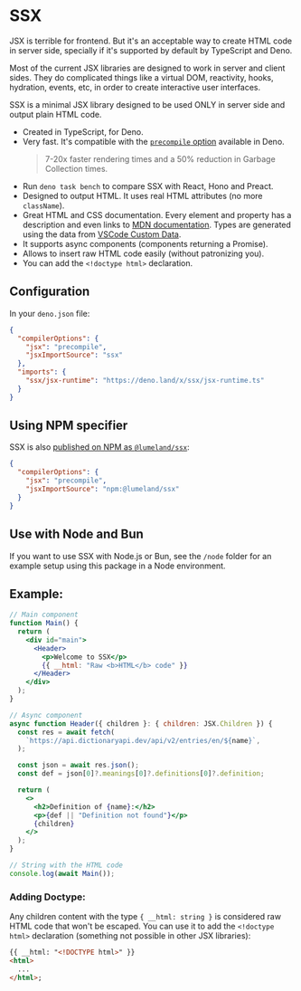 # SSX

JSX is terrible for frontend. But it's an acceptable way to create HTML code in
server side, specially if it's supported by default by TypeScript and Deno.

Most of the current JSX libraries are designed to work in server and client
sides. They do complicated things like a virtual DOM, reactivity, hooks,
hydration, events, etc, in order to create interactive user interfaces.

SSX is a minimal JSX library designed to be used ONLY in server side and output
plain HTML code.

- Created in TypeScript, for Deno.
- Very fast. It's compatible with the
  [`precompile` option](https://deno.com/blog/v1.38#fastest-jsx-transform)
  available in Deno.
  > 7-20x faster rendering times and a 50% reduction in Garbage Collection
  > times.
- Run `deno task bench` to compare SSX with React, Hono and Preact.
- Designed to output HTML. It uses real HTML attributes (no more `className`).
- Great HTML and CSS documentation. Every element and property has a description
  and even links to [MDN documentation](https://developer.mozilla.org/). Types
  are generated using the data from
  [VSCode Custom Data](https://github.com/microsoft/vscode-custom-data).
- It supports async components (components returning a Promise).
- Allows to insert raw HTML code easily (without patronizing you).
- You can add the `<!doctype html>` declaration.

## Configuration

In your `deno.json` file:

```json
{
  "compilerOptions": {
    "jsx": "precompile",
    "jsxImportSource": "ssx"
  },
  "imports": {
    "ssx/jsx-runtime": "https://deno.land/x/ssx/jsx-runtime.ts"
  }
}
```

## Using NPM specifier

SSX is also
[published on NPM as `@lumeland/ssx`](https://www.npmjs.com/package/@lumeland/ssx):

```json
{
  "compilerOptions": {
    "jsx": "precompile",
    "jsxImportSource": "npm:@lumeland/ssx"
  }
}
```

## Use with Node and Bun

If you want to use SSX with Node.js or Bun, see the `/node` folder for an
example setup using this package in a Node environment.

## Example:

```jsx
// Main component
function Main() {
  return (
    <div id="main">
      <Header>
        <p>Welcome to SSX</p>
        {{ __html: "Raw <b>HTML</b> code" }}
      </Header>
    </div>
  );
}

// Async component
async function Header({ children }: { children: JSX.Children }) {
  const res = await fetch(
    `https://api.dictionaryapi.dev/api/v2/entries/en/${name}`,
  );

  const json = await res.json();
  const def = json[0]?.meanings[0]?.definitions[0]?.definition;

  return (
    <>
      <h2>Definition of {name}:</h2>
      <p>{def || "Definition not found"}</p>
      {children}
    </>
  );
}

// String with the HTML code
console.log(await Main());
```

### Adding Doctype:

Any children content with the type `{ __html: string }` is considered raw HTML
code that won't be escaped. You can use it to add the `<!doctype html>`
declaration (something not possible in other JSX libraries):

```html
{{ __html: "<!DOCTYPE html>" }}
<html>
  ...
</html>;
```
